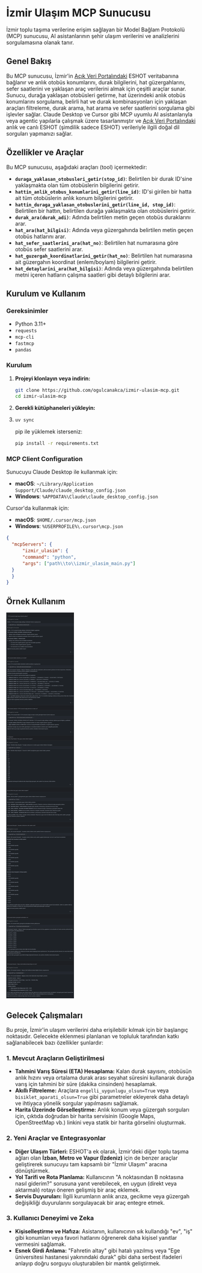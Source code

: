 # İzmir Ulaşım MCP Sunucusu

İzmir toplu taşıma verilerine erişim sağlayan bir Model Bağlam Protokolü (MCP) sunucusu, AI asistanlarının şehir ulaşım verilerini ve analizlerini sorgulamasına olanak tanır.

## Genel Bakış

Bu MCP sunucusu, İzmir'in [Açık Veri Portalındaki](https://acikveri.bizizmir.com/tr/dataset?organization=eshot) ESHOT veritabanına bağlanır ve anlık otobüs konumlarını, durak bilgilerini, hat güzergahlarını, sefer saatlerini ve yaklaşan araç verilerini almak için çeşitli araçlar sunar. Sunucu, durağa yaklaşan otobüsleri getirme, hat üzerindeki anlık otobüs konumlarını sorgulama, belirli hat ve durak kombinasyonları için yaklaşan araçları filtreleme, durak arama, hat arama ve sefer saatlerini sorgulama gibi işlevler sağlar. Claude Desktop ve Cursor gibi MCP uyumlu AI asistanlarıyla veya agentic yapılarla çalışmak üzere tasarlanmıştır ve [Açık Veri Portalındaki](https://acikveri.bizizmir.com/tr/dataset?organization=eshot) anlık ve canlı ESHOT (şimdilik sadece ESHOT) verileriyle ilgili doğal dil sorguları yapmanızı sağlar.

## Özellikler ve Araçlar

Bu MCP sunucusu, aşağıdaki araçları (tool) içermektedir:

* **`duraga_yaklasan_otobusleri_getir(stop_id)`**: Belirtilen bir durak ID'sine yaklaşmakta olan tüm otobüslerin bilgilerini getirir.
* **`hattin_anlik_otobus_konumlarini_getir(line_id)`**: ID'si girilen bir hatta ait tüm otobüslerin anlık konum bilgilerini getirir.
* **`hattin_duraga_yaklasan_otobuslerini_getir(line_id, stop_id)`**: Belirtilen bir hattın, belirtilen durağa yaklaşmakta olan otobüslerini getirir.
* **`durak_ara(durak_adi)`**: Adında belirtilen metin geçen otobüs duraklarını arar.
* **`hat_ara(hat_bilgisi)`**: Adında veya güzergahında belirtilen metin geçen otobüs hatlarını arar.
* **`hat_sefer_saatlerini_ara(hat_no)`**: Belirtilen hat numarasına göre otobüs sefer saatlerini arar.
* **`hat_guzergah_koordinatlarini_getir(hat_no)`**: Belirtilen hat numarasına ait güzergahın koordinat (enlem/boylam) bilgilerini getirir.
* **`hat_detaylarini_ara(hat_bilgisi)`**: Adında veya güzergahında belirtilen metni içeren hatların çalışma saatleri gibi detaylı bilgilerini arar.

## Kurulum ve Kullanım

### Gereksinimler

* Python 3.11+
* `requests`
* `mcp-cli` 
* `fastmcp` 
* `pandas`

### Kurulum
1.  **Projeyi klonlayın veya indirin:**
    ```bash
    git clone https://github.com/ogulcanakca/izmir-ulasim-mcp.git
    cd izmir-ulasim-mcp
    ```

2.  **Gerekli kütüphaneleri yükleyin:**
3.  
    ```bash
    uv sync
    ```
    pip ile yüklemek isterseniz:
    ```bash
    pip install -r requirements.txt
    ```

### MCP Client Configuration
Sunucuyu Claude Desktop ile kullanmak için:

- **macOS**: `~/Library/Application Support/Claude/claude_desktop_config.json`
- **Windows**: `%APPDATA%\Claude\claude_desktop_config.json`

Cursor'da kullanmak için:

- **macOS**: `$HOME/.cursor/mcp.json`
- **Windows**: `%USERPROFILE%\.cursor\mcp.json`

```json
{
  "mcpServers": {
      "izmir_ulasim": {
      "command": "python",
      "args": ["path\\to\\izmir_ulasim_main.py"]
  }
  }
}
```
## Örnek Kullanım

![ornek-sorgular](assets/ornek-sorgular.png)

## Gelecek Çalışmaları

Bu proje, İzmir'in ulaşım verilerini daha erişilebilir kılmak için bir başlangıç noktasıdır. Gelecekte eklenmesi planlanan ve topluluk tarafından katkı sağlanabilecek bazı özellikler şunlardır:

### 1. Mevcut Araçların Geliştirilmesi
- **Tahmini Varış Süresi (ETA) Hesaplama:** Kalan durak sayısını, otobüsün anlık hızını veya ortalama durak arası seyahat süresini kullanarak durağa varış için tahmini bir süre (dakika cinsinden) hesaplamak.
- **Akıllı Filtreleme:** Araçlara `engelli_uygunlugu_olsun=True` veya `bisiklet_aparati_olsun=True` gibi parametreler ekleyerek daha detaylı ve ihtiyaca yönelik sorgular yapılmasını sağlamak.
- **Harita Üzerinde Görselleştirme:** Anlık konum veya güzergah sorguları için, çıktıda doğrudan bir harita servisinin (Google Maps, OpenStreetMap vb.) linkini veya statik bir harita görselini oluşturmak.

### 2. Yeni Araçlar ve Entegrasyonlar
- **Diğer Ulaşım Türleri:** ESHOT'a ek olarak, İzmir'deki diğer toplu taşıma ağları olan **İzban, Metro ve Vapur (İzdeniz)** için de benzer araçlar geliştirerek sunucuyu tam kapsamlı bir "İzmir Ulaşım" aracına dönüştürmek.
- **Yol Tarifi ve Rota Planlama:** Kullanıcının "A noktasından B noktasına nasıl giderim?" sorusuna yanıt verebilecek, en uygun (direkt veya aktarmalı) rotayı öneren gelişmiş bir araç eklemek.
- **Servis Duyuruları:** İlgili kurumların anlık arıza, gecikme veya güzergah değişikliği duyurularını sorgulayacak bir araç entegre etmek.

### 3. Kullanıcı Deneyimi ve Zeka
- **Kişiselleştirme ve Hafıza:** Asistanın, kullanıcının sık kullandığı "ev", "iş" gibi konumları veya favori hatlarını öğrenerek daha kişisel yanıtlar vermesini sağlamak.
- **Esnek Girdi Anlama:** "Fahretin altay" gibi hatalı yazılmış veya "Ege üniversitesi hastanesi yakınındaki durak" gibi daha serbest ifadeleri anlayıp doğru sorguyu oluşturabilen bir mantık geliştirmek.
